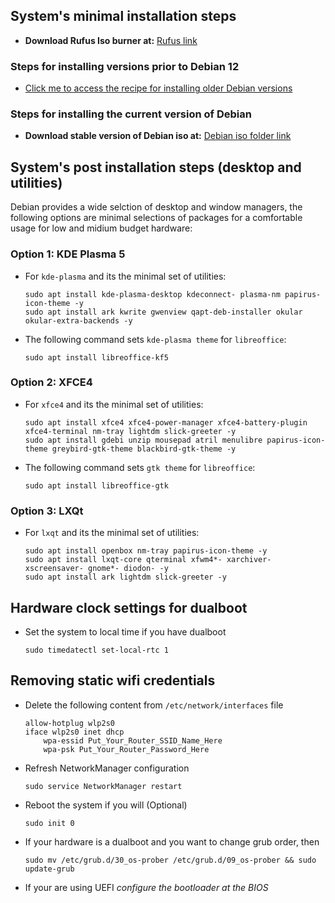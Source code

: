 ## System's minimal installation steps

- <b>Download Rufus Iso burner at:</b> [Rufus link](https://rufus.ie/en/)

### Steps for installing versions prior to Debian 12 
- [Click me to access the recipe for installing older Debian versions](debian-11-and-bellow-additional-steps.md)

### Steps for installing the current version of Debian

- <b>Download stable version of Debian iso at:</b> 
[Debian iso folder link](https://cdimage.debian.org/debian-cd/current/amd64/iso-cd/)

## System's post installation steps (desktop and utilities)

Debian provides a wide selction of desktop and window managers, the following options are minimal selections of packages for a comfortable usage for low and midium budget hardware:

### Option 1: KDE Plasma 5

* For <code>kde-plasma</code> and its the minimal set of utilities:

      sudo apt install kde-plasma-desktop kdeconnect- plasma-nm papirus-icon-theme -y
      sudo apt install ark kwrite gwenview qapt-deb-installer okular okular-extra-backends -y

* The following command sets <code>kde-plasma theme</code> for <code>libreoffice</code>:

      sudo apt install libreoffice-kf5

### Option 2: XFCE4

* For <code>xfce4</code> and its the minimal set of utilities:

      sudo apt install xfce4 xfce4-power-manager xfce4-battery-plugin xfce4-terminal nm-tray lightdm slick-greeter -y
      sudo apt install gdebi unzip mousepad atril menulibre papirus-icon-theme greybird-gtk-theme blackbird-gtk-theme -y

* The following command sets <code>gtk theme</code> for <code>libreoffice</code>:

      sudo apt install libreoffice-gtk

### Option 3: LXQt

* For <code>lxqt</code> and its the minimal set of utilities:

      sudo apt install openbox nm-tray papirus-icon-theme -y
      sudo apt install lxqt-core qterminal xfwm4*- xarchiver- xscreensaver- gnome*- diodon- -y
      sudo apt install ark lightdm slick-greeter -y

## Hardware clock settings for dualboot

* Set the system to local time if you have dualboot
   
      sudo timedatectl set-local-rtc 1

## Removing static wifi credentials

* Delete the following content from <code>/etc/network/interfaces</code> file

      allow-hotplug wlp2s0
      iface wlp2s0 inet dhcp
          wpa-essid Put_Your_Router_SSID_Name_Here
          wpa-psk Put_Your_Router_Password_Here

* Refresh NetworkManager configuration
  
      sudo service NetworkManager restart

* Reboot the system if you will (Optional)

      sudo init 0

* If your hardware is a dualboot and you want to change grub order, then

      sudo mv /etc/grub.d/30_os-prober /etc/grub.d/09_os-prober && sudo update-grub  

* If your are using UEFI <i>configure the bootloader at the BIOS</i>
